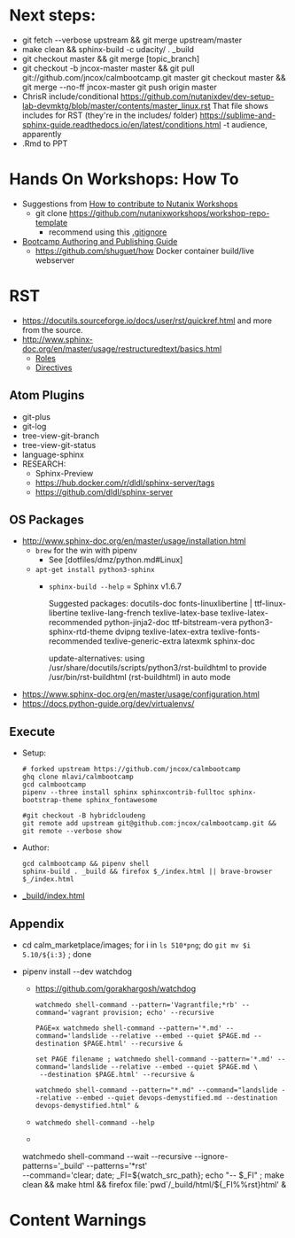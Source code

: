 # Next steps:
- git fetch --verbose upstream && git merge upstream/master
- make clean && sphinx-build -c udacity/ .  \_build
- git checkout master && git merge [topic_branch]
- git checkout -b jncox-master master &&
  git pull git://github.com/jncox/calmbootcamp.git master
  git checkout master && git merge --no-ff jncox-master
  git push origin master
- ChrisR include/conditional
https://github.com/nutanixdev/dev-setup-lab-devmktg/blob/master/contents/master_linux.rst
That file shows includes for RST (they're in the includes/ folder)
https://sublime-and-sphinx-guide.readthedocs.io/en/latest/conditions.html
-t audience, apparently
- .Rmd to PPT

# Hands On Workshops: How To

- Suggestions from [How to contribute to Nutanix Workshops](https://nutanix.handsonworkshops.com/workshops/32805e93-e67f-46b4-9700-a7eb78db4c21/view/)
  - git clone https://github.com/nutanixworkshops/workshop-repo-template
    - recommend using this [.gitignore](https://s3.amazonaws.com/handsonworkshops.prod.media/ws/32805e93e67f46b49700a7eb78db4c21/d/file/dd1e954b38474309acca60229d80acb6/.gitignore)
- [Bootcamp Authoring and Publishing Guide](https://drive.google.com/file/d/1-mI4-oCEjNgSmq8hagQHKfY6P1Ja9e0k/view)
  - https://github.com/shuguet/how Docker container build/live webserver

# RST

- https://docutils.sourceforge.io/docs/user/rst/quickref.html and more from the source.
- http://www.sphinx-doc.org/en/master/usage/restructuredtext/basics.html
  - [Roles](http://www.sphinx-doc.org/en/master/usage/restructuredtext/roles.html)
  - [Directives](http://www.sphinx-doc.org/en/master/usage/restructuredtext/directives.html)

## Atom Plugins

- git-plus
- git-log
- tree-view-git-branch
- tree-view-git-status
- language-sphinx
- RESEARCH:
  - Sphinx-Preview
  - https://hub.docker.com/r/dldl/sphinx-server/tags
  - https://github.com/dldl/sphinx-server

## OS Packages

- http://www.sphinx-doc.org/en/master/usage/installation.html
  - `brew` for the win with pipenv
    - See [dotfiles/dmz/python.md#Linux]
  - `apt-get install python3-sphinx`
    - `sphinx-build --help` = Sphinx v1.6.7

        Suggested packages:
          docutils-doc fonts-linuxlibertine | ttf-linux-libertine texlive-lang-french texlive-latex-base
          texlive-latex-recommended python-jinja2-doc ttf-bitstream-vera python3-sphinx-rtd-theme dvipng
          texlive-latex-extra texlive-fonts-recommended texlive-generic-extra latexmk sphinx-doc

        update-alternatives: using /usr/share/docutils/scripts/python3/rst-buildhtml to provide /usr/bin/rst-buildhtml (rst-buildhtml) in auto mode
- https://www.sphinx-doc.org/en/master/usage/configuration.html
- https://docs.python-guide.org/dev/virtualenvs/

## Execute

- Setup:

      # forked upstream https://github.com/jncox/calmbootcamp
      ghq clone mlavi/calmbootcamp
      gcd calmbootcamp
      pipenv --three install sphinx sphinxcontrib-fulltoc sphinx-bootstrap-theme sphinx_fontawesome

      #git checkout -B hybridcloudeng
      git remote add upstream git@github.com:jncox/calmbootcamp.git &&
      git remote --verbose show

- Author:
    ```
    gcd calmbootcamp && pipenv shell
    sphinx-build . _build && firefox $_/index.html || brave-browser $_/index.html

    ```
- [_build/index.html](./_build/index.html)

## Appendix

- cd calm_marketplace/images; for i in `ls 510*png`; do `git mv $i 5.10/${i:3}` ; done
- pipenv install --dev watchdog
  - https://github.com/gorakhargosh/watchdog

        watchmedo shell-command --pattern='Vagrantfile;*rb' --command='vagrant provision; echo' --recursive

        PAGE=x watchmedo shell-command --pattern='*.md' --command='landslide --relative --embed --quiet $PAGE.md --destination $PAGE.html' --recursive &

        set PAGE filename ; watchmedo shell-command --pattern='*.md' --command='landslide --relative --embed --quiet $PAGE.md \
         --destination $PAGE.html' --recursive &

        watchmedo shell-command --pattern="*.md" --command="landslide --relative --embed --quiet devops-demystified.md --destination devops-demystified.html" &
  - `watchmedo shell-command --help`
  -

    watchmedo shell-command --wait --recursive --ignore-patterns='_build' --patterns='*rst' \
    --command='clear; date; _FI=${watch_src_path}; echo "-- $_FI" ; make clean && make html && firefox file:`pwd`/_build/html/${_FI%%rst}html' &

# Content Warnings
